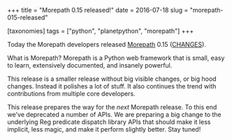 +++
title = "Morepath 0.15 released!"
date = 2016-07-18
slug = "morepath-015-released"

[taxonomies]
tags = ["python", "planetpython", "morepath"]
+++

Today the Morepath developers released
[Morepath](http://morepath.readthedocs.io) 0.15
([CHANGES](http://morepath.readthedocs.io/en/0.15/changes.html)).

What is Morepath? Morepath is a Python web framework that is small, easy
to learn, extensively documented, and insanely powerful.

This release is a smaller release without big visible changes, or big
hood changes. Instead it polishes a lot of stuff. It also continues the
trend with contributions from multiple core developers.

This release prepares the way for the *next* Morepath release. To this
end we've deprecated a number of APIs. We are preparing a big change to
the underlying Reg predicate dispatch library APIs that should make it
less implicit, less magic, and make it perform slightly better. Stay
tuned!
